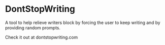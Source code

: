 # DontStopWriting
A tool to help relieve writers block by forcing the user to keep writing and by providing random prompts. 

Check it out at dontstopwriting.com
